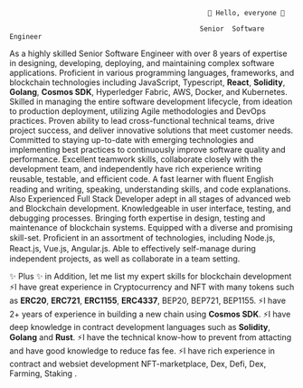                                                      👋 Hello, everyone 👋

                                                   Senior  Software  Engineer

 As a highly skilled Senior Software Engineer with over 8 years of expertise in designing, developing, deploying, and maintaining complex software applications. Proficient in various programming languages, frameworks, and blockchain technologies including JavaScript, Typescript, **React**, **Solidity**, **Golang**, **Cosmos SDK**, Hyperledger Fabric, AWS, Docker, and Kubernetes. 
 Skilled in managing the entire software development lifecycle, from ideation to production deployment, utilizing Agile methodologies and DevOps practices. Proven ability to lead cross-functional technical teams, drive project success, and deliver innovative solutions that meet customer needs. Committed to staying up-to-date with emerging technologies and implementing best practices to continuously improve software quality and performance.
 Excellent teamwork skills, collaborate closely with the development team, and independently have rich experience writing reusable, testable, and eﬃcient code. A fast learner with ﬂuent English reading and writing, speaking, understanding skills, and code explanations. Also Experienced Full Stack Developer adept in all stages of advanced web and Blockchain development. Knowledgeable in user interface, testing, and debugging processes. 
  Bringing forth expertise in design, testing and maintenance of blockchain systems. Equipped with a diverse and promising skill-set. Proﬁcient in an assortment of technologies, including Node.js, React.js, Vue.js, Angular.js. Able to eﬀectively self-manage during independent projects, as well as collaborate in a team setting. 
  

✨ Plus ✨
in Addition, let me list my expert skills for blockchain development
⚡I have great experience in Cryptocurrency and NFT with many tokens such as **ERC20**, **ERC721**, **ERC1155**, **ERC4337**, BEP20, BEP721, BEP1155.
⚡I have 2+ years of experience in building a new chain using **Cosmos SDK**.
⚡I have deep knowledge in contract development languages such as **Solidity**, **Golang** and **Rust**.
⚡I have the technical know-how to prevent from attacting and have good knowledge to reduce fas fee.
⚡I have rich experience in contract and websiet development NFT-marketplace, Dex, Defi, Dex, Farming, Staking .

<!--
**SuperSmile0426/SuperSmile0426** is a ✨ _special_ ✨ repository because its `README.md` (this file) appears on your GitHub profile.

Here are some ideas to get you started:

- 🔭 I’m currently working on ...
- 🌱 I’m currently learning ...
- 👯 I’m looking to collaborate on ...
- 🤔 I’m looking for help with ...
- 💬 Ask me about ...
- 📫 How to reach me: ...
- 😄 Pronouns: ...
- ⚡ Fun fact: ...
-->

